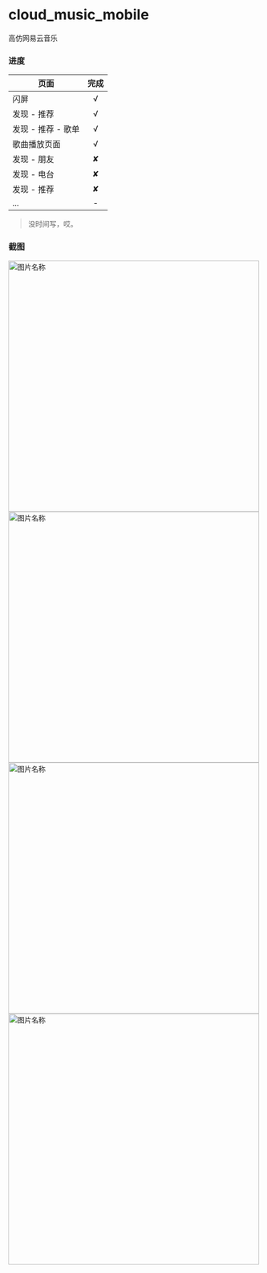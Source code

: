 # cloud_music_mobile
高仿网易云音乐

### 进度
页面|完成|
---|:--:|
闪屏|√|
发现 - 推荐|√|
发现 - 推荐 - 歌单|√|
歌曲播放页面|√|
发现 - 朋友|✘|
发现 - 电台|✘|
发现 - 推荐|✘|
...|-|
> 没时间写，哎。
### 截图
<img src="Screenshots/01.jpg" width = "500" alt="图片名称"/>
<img src="Screenshots/02.jpg" width = "500" alt="图片名称"/>
<img src="Screenshots/03.jpg" width = "500" alt="图片名称"/>
<img src="Screenshots/04.jpg" width = "500" alt="图片名称"/>